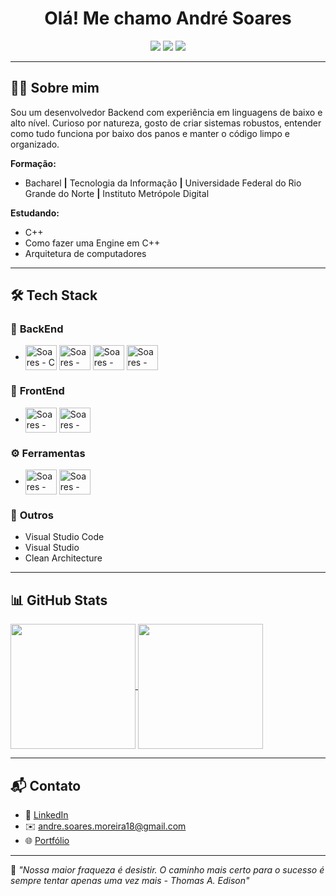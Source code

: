 <h1 align="center">Olá! Me chamo André Soares</h1>

<p align="center">
  <img src="https://img.shields.io/badge/Backend-C%20%7C%20C++%20%7C%20Java%20%7C%20JavaScript-0A0A0A?style=for-the-badge&logo=code&logoColor=white" />
  <img src="https://img.shields.io/badge/Frontend-HTML%20%7C%20CSS-E44D26?style=for-the-badge&logo=html5&logoColor=white" />
  <img src="https://img.shields.io/badge/Ferramentas-Docker%20%7C%20Git%20%7C%20GitHub%20Actions-2496ED?style=for-the-badge&logo=docker&logoColor=white" />
</p>

---

## 👨‍💻 Sobre mim

Sou um desenvolvedor Backend com experiência em linguagens de baixo e alto nível. Curioso por natureza, gosto de criar sistemas robustos, entender como tudo funciona por baixo dos panos e manter o código limpo e organizado.

**Formação:**
- Bacharel **|** Tecnologia da Informação **|** Universidade Federal do Rio Grande do Norte **|** Instituto Metrópole Digital

**Estudando:**
- C++
- Como fazer uma Engine em C++
- Arquitetura de computadores

---

## 🛠️ Tech Stack

### 🔧 **BackEnd**
- <div>
  <img align="center" alt="Soares - C" height="40" width="50" src="https://cdn.jsdelivr.net/gh/devicons/devicon@latest/icons/c/c-original.svg">
  <img align="center" alt="Soares - C++" height="40" width="50" src="https://cdn.jsdelivr.net/gh/devicons/devicon@latest/icons/cplusplus/cplusplus-original.svg">
  <img align="center" alt="Soares - Java" height="40" width="50" src="https://cdn.jsdelivr.net/gh/devicons/devicon@latest/icons/javascript/javascript-original.svg">
  <img align="center" alt="Soares - Java" height="40" width="50" src="https://cdn.jsdelivr.net/gh/devicons/devicon@latest/icons/java/java-original.svg">
</div>

### 🎨 **FrontEnd**
- <div>
  <img align="center" alt="Soares - HTML" height="40" width="50" src="https://cdn.jsdelivr.net/gh/devicons/devicon@latest/icons/html5/html5-original.svg">
  <img align="center" alt="Soares - CSS" height="40" width="50" src="https://cdn.jsdelivr.net/gh/devicons/devicon@latest/icons/css3/css3-original.svg">
</div>

### ⚙️ **Ferramentas**
- </div>
  <img align="center" alt="Soares - HTML" height="40" width="50" src="https://cdn.jsdelivr.net/gh/devicons/devicon@latest/icons/git/git-original-wordmark.svg">
  <img align="center" alt="Soares - CSS" height="40" width="50" src="https://cdn.jsdelivr.net/gh/devicons/devicon@latest/icons/github/github-original-wordmark.svg">
</div>

### 🧠 **Outros**
- Visual Studio Code  
- Visual Studio  
- Clean Architecture  

---

## 📊 GitHub Stats

<a href="https://github.com/OfAndreS/github-readme-stats">
  <img height=200 align="center" src="https://github-readme-stats.vercel.app/api?username=OfAndreS" />
</a>
<a href="https://github.com/OfAndreS/convoychat">
  <img height=200 align="center" src="https://github-readme-stats.vercel.app/api/top-langs?username=OfAndreS&layout=compact&langs_count=8&card_width=320" />
</a>

---

## 📬 Contato

- 💼 [LinkedIn]()
- ✉️ andre.soares.moreira18@gmail.com
- 🌐 [Portfólio]()

---

🖤 _"Nossa maior fraqueza é desistir. O caminho mais certo para o sucesso é sempre tentar apenas uma vez mais - Thomas A. Edison"_  
